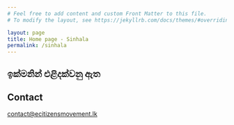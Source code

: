 ```yaml
---
# Feel free to add content and custom Front Matter to this file.
# To modify the layout, see https://jekyllrb.com/docs/themes/#overriding-theme-defaults

layout: page
title: Home page - Sinhala
permalink: /sinhala
---
```


<!-- Slider Start -->
<section id="slider">
  <div class="container">
    <div class="row">
      <div class="col-md-12">
        <div class="block">
          <h1 class="animated fadeInUp">ඉක්මනින් එළිදක්වනු ඇත</h1>
          <p></p>
        </div>
      </div>
    </div>
  </div>
</section>


<!-- Call to action Start -->
<section id="contact">
  <div class="container">
    <div class="row">
      <div class="col-md-12">
        <div class="block">
          <h2>Contact</h2>
 <a href="mailto:contact@ecitizensmovement.lk">contact@ecitizensmovement.lk</a>
    </div>
      </div>
    </div>
  </div>
</section>
<!-- Content Start -->
